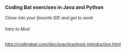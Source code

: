 ### Coding Bat exercises in Java and Python

*Clone into your favorite IDE and get to work*


###### Intro to Mod
http://codingbat.com/doc/practice/mod-introduction.html


